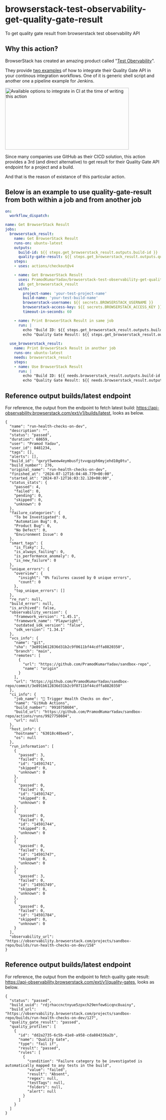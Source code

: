 # browserstack-test-observability-get-quality-gate-result

To get quality gate result from browserstack test observability API

## Why this action?
BrowserStack has created an amazing product called "[Test Obervability](https://observability.browserstack.com/home)". 

They provide [two examples](https://www.browserstack.com/docs/test-observability/quality-gate/integrate-via-api) of how to integrate their Quality Gate API in your continous integration workflows. One of it is generic shell script and another one a pipeline example for Jenkins.

<img src="./assets/image.png" alt="Available options to integrate in CI at the time of writing this action" width="400" height="200" />

Since many companies use GitHub as their CICD solution, this action provides a 3rd (and direct alternative) to get result for their Quality Gate API endpoint for a project and a build.

And that is the reason of existance of this particular action.

## Below is an example to use quality-gate-result from both within a job and from another job

```yaml {"id":"01J2NSXS32KV8TSMM4W64D9WMT"}
on:
  workflow_dispatch:

name: Get BrowserStack Result
jobs:
  browserstack_result:
    name: Get BrowserStack Result
    runs-on: ubuntu-latest
    outputs:
      build-id: ${{ steps.get_browserstack_result.outputs.build-id }}
      quality-gate-result: ${{ steps.get_browserstack_result.outputs.quality-gate-result }}
    steps:
    - uses: actions/checkout@v4

    - name: Get BrowserStack Result
      uses: PramodKumarYadav/browserstack-test-observability-get-quality-gate-result@v3
      id: get_browserstack_result
      with:
        project-name: 'your-test-project-name'
        build-name: 'your-test-build-name'
        browserstack-username: ${{ secrets.BROWSERSTACK_USERNAME }}
        browserstack-access-key: ${{ secrets.BROWSERSTACK_ACCESS_KEY }}
        timeout-in-seconds: 60

    - name: Print BrowserStack Result in same job
      run: |
        echo "Build ID: ${{ steps.get_browserstack_result.outputs.build-id }}"
        echo "Quality Gate Result: ${{ steps.get_browserstack_result.outputs.quality-gate-result }}"
  
  use_browserstack_result:
    name: Print BrowserStack Result in another job
    runs-on: ubuntu-latest
    needs: browserstack_result
    steps:
    - name: Use BrowserStack Result
      run: |
        echo "Build ID: ${{ needs.browserstack_result.outputs.build-id }}"
        echo "Quality Gate Result: ${{ needs.browserstack_result.outputs.quality-gate-result }}"
```

## Reference output builds/latest endpoint

For reference, the output from the endpoint to fetch latest build: https://api-observability.browserstack.com/ext/v1/builds/latest, looks as below.

```
{
  "name": "run-health-checks-on-dev",
  "description": "",
  "status": "passed",
  "duration": 68659,
  "user": "Pramod Yadav",
  "user_id": 8481234,
  "tags": [],
  "alerts": [],
  "build_id": "qxryt5weew4eymbusfjtvvqpzph6myjehd10g0tu",
  "build_number": 276,
  "original_name": "run-health-checks-on-dev",
  "finished_at": "2024-07-12T16:04:40.779+00:00",
  "started_at": "2024-07-12T16:03:32.120+00:00",
  "status_stats": {
    "passed": 4,
    "failed": 0,
    "pending": 0,
    "skipped": 0,
    "unknown": 0
  },
  "failure_categories": {
    "To be Investigated": 0,
    "Automation Bug": 0,
    "Product Bug": 0,
    "No Defect": 0,
    "Environment Issue": 0
  },
  "smart_tags": {
    "is_flaky": 1,
    "is_always_failing": 0,
    "is_performance_anomaly": 0,
    "is_new_failure": 0
  },
  "unique_errors": {
    "overview": {
      "insight": "0% failures caused by 0 unique errors",
      "count": 0
    },
    "top_unique_errors": []
  },
  "re_run": null,
  "build_error": null,
  "is_archived": false,
  "observability_version": {
    "framework_version": "1.45.1",
    "framework_name": "Playwright",
    "outdated_sdk_version": "false",
    "sdk_version": "1.34.1"
  },
  "vcs_info": {
    "name": "git",
    "sha": "3e891b612836d31b2c9f0611bf44cdffa8820350",
    "branch": "main",
    "remotes": [
      {
        "url": "https://github.com/PramodKumarYadav/sandbox-repo",
        "name": "origin"
      }
    ],
    "url": "https://github.com/PramodKumarYadav/sandbox-repo/commit/3e891b612836d31b2c9f0711bf44cdffa8820350"
  },
  "ci_info": {
    "job_name": "💓 Trigger Health Checks on dev",
    "name": "GitHub Actions",
    "build_number": "9910758604",
    "build_url": "https://github.com/PramodKumarYadav/sandbox-repo/actions/runs/9927758604",
    "url": null
  },
  "host_info": {
    "hostname": "63018c48bee5",
    "os": null
  },
  "run_information": [
    {
      "passed": 3,
      "failed": 0,
      "id": "14591741",
      "skipped": 0,
      "unknown": 0
    },
    {
      "passed": 0,
      "failed": 0,
      "id": "14591742",
      "skipped": 0,
      "unknown": 0
    },
    {
      "passed": 0,
      "failed": 0,
      "id": "14591744",
      "skipped": 0,
      "unknown": 0
    },
    {
      "passed": 0,
      "failed": 0,
      "id": "14591747",
      "skipped": 0,
      "unknown": 0
    },
    {
      "passed": 3,
      "failed": 0,
      "id": "14591749",
      "skipped": 0,
      "unknown": 0
    },
    {
      "passed": 0,
      "failed": 0,
      "id": "14591784",
      "skipped": 0,
      "unknown": 0
    }
  ],
  "observability_url": "https://observability.browserstack.com/projects/sandbox-repo/builds/run-health-checks-on-dev/158"
}
```

## Reference output builds/latest endpoint
For reference, the output from the endpoint to fetch quality gate result: https://api-observability.browserstack.com/ext/v1/quality-gates, looks as below.

```
{
  "status": "passed",
  "build_uuid": "rdjrhaccnctnyue5zpxch29enfew6icqnc8uainy",
  "build_url": "https://observability.browserstack.com/projects/sandbox-repo/builds/run-health-checks-on-dev/127",
  "quality_gate_result": "passed",
  "quality_profiles": [
    {
      "id": "dd2a2735-6c5b-41e8-a958-cda884336a2b",
      "name": "Quality Gate",
      "type": "fail if",
      "result": "passed",
      "rules": [
        {
          "condition": "Failure category to be investigated is automatically mapped to any tests in the build",
          "value": "failed",
          "result": "Absent",
          "regex": null,
          "testTags": null,
          "folders": null,
          "alert": null
        }
      ]
    }
  ]
}

```